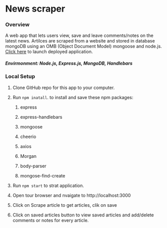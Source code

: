 # News scraper

### Overview

A web app that lets users view, save and leave comments/notes on the latest news. Artilces are scraped from a website and stored in database mongoDB using an OMB (Object Document Model) mongoose and node.js. [Click here](https://www.google.com) to launch deployed application.
##### Envirmonment: Node.js, Express.js, MongoDB, Handlebars

### Local Setup

1. Clone GitHub repo for this app to your computer.

2. Run `npm inatall`. to install and save these npm packages:

   1. express

   2. express-handlebars

   3. mongoose

   4. cheerio

   5. axios
   
   6. Morgan
   
   7. body-parser
   
   8. mongose-find-create
   
 3. Run `npm start` to strat application.
 
 4. Open tour browser and nvaigate to http://localhost:3000
 
 5. Click on Scrape article to get articles, clik on save
 
 6. Click on saved articles button to view saved articles and add/delete comments or notes for every article.
